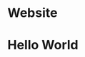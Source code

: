 # Website
<!DOCTYPE html>
  <html>
      <head>
          <title>My Website</title>
          <meta charset="utf-8">
          <link rel="stylesheet" href="css/style.css">
      </head>
      <body>
          <h1>Hello World</h1>
          <script src="https://ajax.googleapis.com/ajax/libs/jquery/1.11.2/jquery.min.js"></script>
          <script type="text/javascript" src="js/main.js"></script>
      </body>
  </html>

